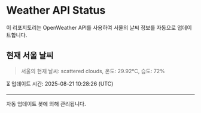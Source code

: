 
# Weather API Status

이 리포지토리는 OpenWeather API를 사용하여 서울의 날씨 정보를 자동으로 업데이트합니다.

## 현재 서울 날씨
> 서울의 현재 날씨: scattered clouds, 온도: 29.92°C, 습도: 72%

⏳ 업데이트 시간: 2025-08-21 10:28:26 (UTC)

---
자동 업데이트 봇에 의해 관리됩니다.

